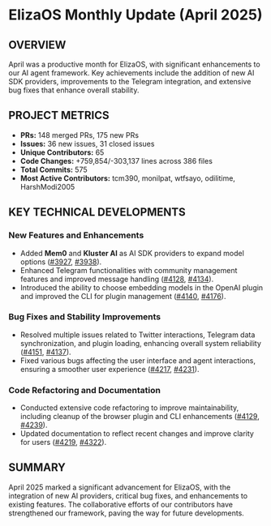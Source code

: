 # ElizaOS Monthly Update (April 2025)

## OVERVIEW 
April was a productive month for ElizaOS, with significant enhancements to our AI agent framework. Key achievements include the addition of new AI SDK providers, improvements to the Telegram integration, and extensive bug fixes that enhance overall stability.

## PROJECT METRICS
- **PRs:** 148 merged PRs, 175 new PRs
- **Issues:** 36 new issues, 31 closed issues
- **Unique Contributors:** 65
- **Code Changes:** +759,854/-303,137 lines across 386 files
- **Total Commits:** 575
- **Most Active Contributors:** tcm390, monilpat, wtfsayo, odilitime, HarshModi2005

## KEY TECHNICAL DEVELOPMENTS

### New Features and Enhancements
- Added **Mem0** and **Kluster AI** as AI SDK providers to expand model options ([#3927](https://github.com/elizaos/eliza/pull/3927), [#3938](https://github.com/elizaos/eliza/pull/3938)).
- Enhanced Telegram functionalities with community management features and improved message handling ([#4128](https://github.com/elizaos/eliza/pull/4128), [#4134](https://github.com/elizaos/eliza/pull/4134)).
- Introduced the ability to choose embedding models in the OpenAI plugin and improved the CLI for plugin management ([#4140](https://github.com/elizaos/eliza/pull/4140), [#4176](https://github.com/elizaos/eliza/pull/4176)).

### Bug Fixes and Stability Improvements
- Resolved multiple issues related to Twitter interactions, Telegram data synchronization, and plugin loading, enhancing overall system reliability ([#4151](https://github.com/elizaos/eliza/pull/4151), [#4137](https://github.com/elizaos/eliza/pull/4137)).
- Fixed various bugs affecting the user interface and agent interactions, ensuring a smoother user experience ([#4217](https://github.com/elizaos/eliza/pull/4217), [#4231](https://github.com/elizaos/eliza/pull/4231)).

### Code Refactoring and Documentation
- Conducted extensive code refactoring to improve maintainability, including cleanup of the browser plugin and CLI enhancements ([#4129](https://github.com/elizaos/eliza/pull/4129), [#4239](https://github.com/elizaos/eliza/pull/4239)).
- Updated documentation to reflect recent changes and improve clarity for users ([#4219](https://github.com/elizaos/eliza/pull/4219), [#4322](https://github.com/elizaos/eliza/pull/4322)).

## SUMMARY
April 2025 marked a significant advancement for ElizaOS, with the integration of new AI providers, critical bug fixes, and enhancements to existing features. The collaborative efforts of our contributors have strengthened our framework, paving the way for future developments.